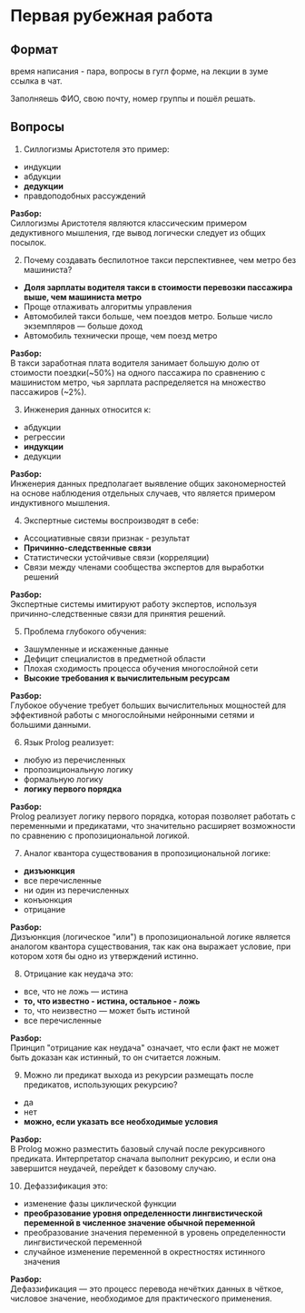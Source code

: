 # Первая рубежная работа

## Формат

время написания - пара, вопросы в гугл форме, на лекции в зуме ссылка в чат.

Заполняешь ФИО, свою почту, номер группы и пошёл решать.

## Вопросы

1. Силлогизмы Аристотеля это пример:

- индукции
- абдукции
- **дедукции**
- правдоподобных рассуждений

**Разбор:**  
Силлогизмы Аристотеля являются классическим примером дедуктивного мышления, где
вывод логически следует из общих посылок.

2. Почему создавать беспилотное такси перспективнее, чем метро без машиниста?

- **Доля зарплаты водителя такси в стоимости перевозки пассажира выше, чем
  машиниста метро**
- Проще отлаживать алгоритмы управления
- Автомобилей такси больше, чем поездов метро. Больше число экземпляров — больше
  доход
- Автомобиль технически проще, чем поезд метро

**Разбор:**  
В такси заработная плата водителя занимает большую долю от стоимости
поездки(~50%) на одного пассажира по сравнению с машинистом метро, чья зарплата
распределяется на множество пассажиров (~2%).

3. Инженерия данных относится к:

- абдукции
- регрессии
- **индукции**
- дедукции

**Разбор:**  
Инженерия данных предполагает выявление общих закономерностей на основе
наблюдения отдельных случаев, что является примером индуктивного мышления.

4. Экспертные системы воспроизводят в себе:

- Ассоциативные связи признак - результат
- **Причинно-следственные связи**
- Статистически устойчивые связи (корреляции)
- Связи между членами сообщества экспертов для выработки решений

**Разбор:**  
Экспертные системы имитируют работу экспертов, используя причинно-следственные
связи для принятия решений.

5. Проблема глубокого обучения:

- Зашумленные и искаженные данные
- Дефицит специалистов в предметной области
- Плохая сходимость процесса обучения многослойной сети
- **Высокие требования к вычислительным ресурсам**

**Разбор:**  
Глубокое обучение требует больших вычислительных мощностей для эффективной
работы с многослойными нейронными сетями и большими данными.

6. Язык Prolog реализует:

- любую из перечисленных
- пропозициональную логику
- формальную логику
- **логику первого порядка**

**Разбор:**  
Prolog реализует логику первого порядка, которая позволяет работать с
переменными и предикатами, что значительно расширяет возможности по сравнению с
пропозициональной логикой.

7. Аналог квантора существования в пропозициональной логике:

- **дизъюнкция**
- все перечисленные
- ни один из перечисленных
- конъюнкция
- отрицание

**Разбор:**  
Дизъюнкция (логическое "или") в пропозициональной логике является аналогом
квантора существования, так как она выражает условие, при котором хотя бы одно
из утверждений истинно.

8. Отрицание как неудача это:

- все, что не ложь — истина
- **то, что известно - истина, остальное - ложь**
- то, что неизвестно — может быть истиной
- все перечисленные

**Разбор:**  
Принцип "отрицание как неудача" означает, что если факт не может быть доказан
как истинный, то он считается ложным.

9. Можно ли предикат выхода из рекурсии размещать после предикатов, использующих
   рекурсию?

- да
- нет
- **можно, если указать все необходимые условия**

**Разбор:**  
В Prolog можно разместить базовый случай после рекурсивного предиката.
Интерпретатор сначала выполнит рекурсию, и если она завершится неудачей,
перейдет к базовому случаю.

10. Дефаззификация это:

- изменение фазы циклической функции
- **преобразование уровня определенности лингвистической переменной в численное
  значение обычной переменной**
- преобразование значения переменной в уровень определенности лингвистической
  переменной
- случайное изменение переменной в окрестностях истинного значения

**Разбор:**  
Дефаззификация — это процесс перевода нечётких данных в чёткое, числовое
значение, необходимое для практического применения.
